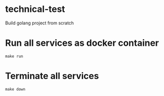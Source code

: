 # technical-test
Build golang project from scratch


# Run all services as docker container

    make run

# Terminate all services

    make down